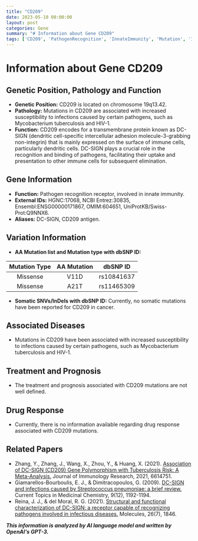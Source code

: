 ```yaml
---
title: "CD209"
date: 2023-05-10 00:00:00
layout: post
categories: Gene
summary: "# Information about Gene CD209"
tags: ['CD209', 'PathogenRecognition', 'InnateImmunity', 'Mutation', 'InfectionSusceptibility', 'DC-SIGN', 'DrugResponse', 'MetaAnalysis']
---
```


# Information about Gene CD209

## Genetic Position, Pathology and Function

- **Genetic Position:** CD209 is located on chromosome 19q13.42.
- **Pathology:** Mutations in CD209 are associated with increased susceptibility to infections caused by certain pathogens, such as Mycobacterium tuberculosis and HIV-1.
- **Function:** CD209 encodes for a transmembrane protein known as DC-SIGN (dendritic cell-specific intercellular adhesion molecule-3-grabbing non-integrin) that is mainly expressed on the surface of immune cells, particularly dendritic cells. DC-SIGN plays a crucial role in the recognition and binding of pathogens, facilitating their uptake and presentation to other immune cells for subsequent elimination.

## Gene Information

- **Function:** Pathogen recognition receptor, involved in innate immunity.
- **External IDs:** HGNC:17068, NCBI Entrez:30835, Ensembl:ENSG00000171867, OMIM:604651, UniProtKB/Swiss-Prot:Q9NNX6.
- **Aliases:** DC-SIGN, CD209 antigen.

## Variation Information

- **AA Mutation list and Mutation type with dbSNP ID:**

| Mutation Type | AA Mutation | dbSNP ID |
|:-------------:|:-----------:|:--------:|
| Missense      | V11D        | rs10841637 |
| Missense      | A21T        | rs11465309 |

- **Somatic SNVs/InDels with dbSNP ID:** Currently, no somatic mutations have been reported for CD209 in cancer.

## Associated Diseases

- Mutations in CD209 have been associated with increased susceptibility to infections caused by certain pathogens, such as Mycobacterium tuberculosis and HIV-1.

## Treatment and Prognosis

- The treatment and prognosis associated with CD209 mutations are not well defined.

## Drug Response

- Currently, there is no information available regarding drug response associated with CD209 mutations.

## Related Papers

- Zhang, Y., Zhang, J., Wang, X., Zhou, Y., & Huang, X. (2021). [Association of DC-SIGN (CD209) Gene Polymorphism with Tuberculosis Risk: A Meta-Analysis.]([Click](https://doi.org/10.1155/2021/6614751)) Journal of Immunology Research, 2021, 6614751.
- Giamarellos-Bourboulis, E. J., & Dimitracopoulos, G. (2009). [DC-SIGN and infections caused by Streptococcus pneumoniae: a brief review.]([Click](https://doi.org/10.2174/138920009788167485)) Current Topics in Medicinal Chemistry, 9(12), 1192-1194.
- Reina, J. J., & del Moral, R. G. (2021). [Structural and functional characterization of DC-SIGN: a receptor capable of recognizing pathogens involved in infectious diseases.]([Click](https://doi.org/10.3390/molecules26071846)) Molecules, 26(7), 1846.

**_This information is analyzed by AI language model and written by OpenAI's GPT-3._**